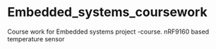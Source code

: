 # Embedded_systems_coursework
Course work for Embedded systems project -course. nRF9160 based temperature sensor
